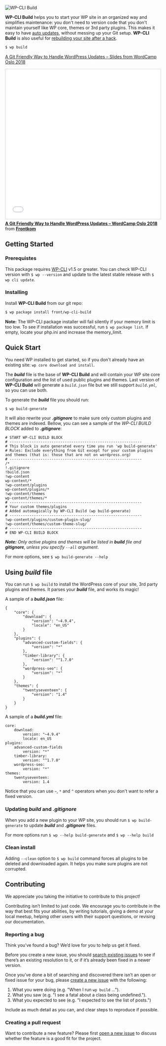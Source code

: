 ![WP-CLI Build](https://wputvikling.no/wp-cli-build.png)

**WP-CLI Build** helps you to start your WP site in an organized way and simplifies maintenance: you don't need to version code that you don't maintain yourself like WP core, themes or 3rd party plugins. This makes it easy to have [auto updates](https://github.com/front/wp-cli-build/wiki/Auto-update-your-website), without messing up your Git setup. **WP-CLI Build** is also useful for [rebuilding your site after a hack](https://github.com/front/wp-cli-build/wiki/Rebuild-from-an-attack). 
```sh
$ wp build
```
[A Git Friendly Way to Handle WordPress Updates – Slides from  WordCamp Oslo 2018](https://www.slideshare.net/frontkomnorway/a-git-friendly-way-to-handle-wordpress-updates-wordcamp-oslo-2018-89758006)
<iframe src="//www.slideshare.net/slideshow/embed_code/key/1n9isZzIAfXO1h" width="595" height="485" frameborder="0" marginwidth="0" marginheight="0" scrolling="no" style="border:1px solid #CCC; border-width:1px; margin-bottom:5px; max-width: 100%;" allowfullscreen> </iframe> <div style="margin-bottom:5px"> <strong> <a href="//www.slideshare.net/frontkomnorway/a-git-friendly-way-to-handle-wordpress-updates-wordcamp-oslo-2018-89758006" title="A Git Friendly Way to Handle WordPress Updates – WordCamp Oslo 2018" target="_blank">A Git Friendly Way to Handle WordPress Updates – WordCamp Oslo 2018</a> </strong> from <strong><a href="https://www.slideshare.net/frontkomnorway" target="_blank">Frontkom</a></strong> </div>

## Getting Started
### Prerequistes
This package requires [WP-CLI](https://make.wordpress.org/cli/handbook/installing/) v1.5 or greater. You can check WP-CLI version with `$ wp --version` and update to the latest stable release with `$ wp cli update`. 

### Installing
Install **WP-CLI Build** from our git repo:
```sh
$ wp package install front/wp-cli-build
```

**Note:** The WP-CLI package installer will fail silently if your memory limit is too low. To see if installation was successful, run `$ wp package list`. If empty, locate your php.ini and increase the memory_limit.

## Quick Start
You need WP installed to get started, so if you don't already have an existing site: `wp core download and install`.

The ***build*** file is the base of **WP-CLI Build** and will contain your WP site core configuration and the list of used public plugins and themes. Last version of **WP-CLI Build** will generate a *`build.json`* file but we still support *`build.yml`*, so you can use both. 

To generate the ***build*** file you should run:
```sh
$ wp build-generate
```
It will also rewrite your ***.gitignore*** to make sure only custom plugins and themes are indexed. Bellow, you can see a sample of the *WP-CLI BUILD BLOCK* added to ***.gitignore***:
```
# START WP-CLI BUILD BLOCK
# ------------------------------------------------------------
# This block is auto generated every time you run 'wp build-generate'
# Rules: Exclude everything from Git except for your custom plugins and themes (that is: those that are not on wordpress.org)
# ------------------------------------------------------------
/*
!.gitignore
!build.json
!wp-content
wp-content/*
!wp-content/plugins
wp-content/plugins/*
!wp-content/themes
wp-content/themes/*
# ------------------------------------------------------------
# Your custom themes/plugins
# Added automagically by WP-CLI Build (wp build-generate)
# ------------------------------------------------------------
!wp-content/plugins/custom-plugin-slug/
!wp-content/themes/custom-theme-slug/
# ------------------------------------------------------------
# END WP-CLI BUILD BLOCK
```

***Note:** Only active plugins and themes will be listed in **build** file and **gitignore**, unless you specify `--all` argument*.

For more options, see `$ wp build-generate --help`

## Using *build* file
You can run `$ wp build` to install the WordPress core of your site, 3rd party plugins and themes. It parses your ***build*** file, and works its magic!

A sample of a ***build.json*** file:

```
{
    "core": {
        "download": {
            "version": "~4.9.4",
            "locale": "en_US"
        }
    },
    "plugins": {
        "advanced-custom-fields": {
            "version": "*"
        },
        "timber-library": {
            "version": "^1.7.0"
        },
        "wordpress-seo": {
            "version": "*"
        }
    },
    "themes": {
        "twentyseventeen": {
            "version": "1.4"
        }
    }
}
```

A sample of a ***build.yml*** file:
```
core:
    download:
        version: "~4.9.4"
        locale: en_US
plugins:
    advanced-custom-fields
        version: "*"
    timber-library:
        version: "^1.7.0"
    wordpress-seo:
        version: "*"
themes:
    twentyseventeen:
        version: 1.4
```

Notice that you can use `~`, `*` and `^` operators when you don't want to refer a fixed version. 

### Updating *build* and *.gitignore*
When you add a new plugin to your WP site, you should run `$ wp build-generate` to update ***build*** and ***.gitignore*** files.

For more options run `$ wp --help build-generate` and `$ wp --help build`

### Clean install
Adding `--clean` option to `$ wp build` command forces all plugins to be deleted and downloaded again. It helps you make sure plugins are not corrupted.  

## Contributing
We appreciate you taking the initiative to contribute to this project!

Contributing isn’t limited to just code. We encourage you to contribute in the way that best fits your abilities, by writing tutorials, giving a demo at your local meetup, helping other users with their support questions, or revising our documentation.

### Reporting a bug

Think you’ve found a bug? We’d love for you to help us get it fixed.

Before you create a new issue, you should [search existing issues](https://github.com/front/wp-cli-build/issues?q=label%3Abug%20) to see if there’s an existing resolution to it, or if it’s already been fixed in a newer version.

Once you’ve done a bit of searching and discovered there isn’t an open or fixed issue for your bug, please [create a new issue](https://github.com/front/wp-cli-build/issues/new) with the following:

1. What you were doing (e.g. "When I run `wp build` ...").
2. What you saw (e.g. "I see a fatal about a class being undefined.").
3. What you expected to see (e.g. "I expected to see the list of posts.")

Include as much detail as you can, and clear steps to reproduce if possible.

### Creating a pull request

Want to contribute a new feature? Please first [open a new issue](https://github.com/front/wp-cli-build/issues/new) to discuss whether the feature is a good fit for the project.
